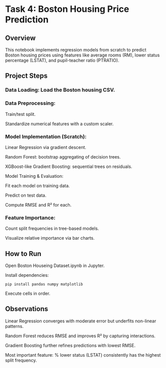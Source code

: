 # Task 4: Boston Housing Price Prediction

## Overview

This notebook implements regression models from scratch to predict Boston housing prices using features like average rooms (RM), lower status percentage (LSTAT), and pupil-teacher ratio (PTRATIO).

## Project Steps

### Data Loading: Load the Boston housing CSV.

### Data Preprocessing:

Train/test split.

Standardize numerical features with a custom scaler.

### Model Implementation (Scratch):

Linear Regression via gradient descent.

Random Forest: bootstrap aggregating of decision trees.

XGBoost-like Gradient Boosting: sequential trees on residuals.

Model Training & Evaluation:

Fit each model on training data.

Predict on test data.

Compute RMSE and R² for each.

### Feature Importance:

Count split frequencies in tree-based models.

Visualize relative importance via bar charts.

## How to Run

Open Boston Houseing Dataset.ipynb in Jupyter.

Install dependencies:

```pip install pandas numpy matplotlib```

Execute cells in order.

## Observations

Linear Regression converges with moderate error but underfits non-linear patterns.

Random Forest reduces RMSE and improves R² by capturing interactions.

Gradient Boosting further refines predictions with lowest RMSE.

Most important feature: % lower status (LSTAT) consistently has the highest split frequency.
